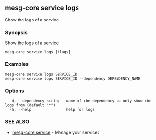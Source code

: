 ## mesg-core service logs

Show the logs of a service

### Synopsis

Show the logs of a service

```
mesg-core service logs [flags]
```

### Examples

```
mesg-core service logs SERVICE_ID
mesg-core service logs SERVICE_ID --dependency DEPENDENCY_NAME
```

### Options

```
  -d, --dependency string   Name of the dependency to only show the logs from (default "*")
  -h, --help                help for logs
```

### SEE ALSO

* [mesg-core service](mesg-core_service.md)	 - Manage your services

